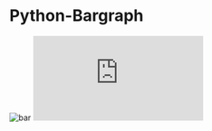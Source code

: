 # Python-Bargraph
![bar](https://user-images.githubusercontent.com/81578139/122959162-a320dc80-d3a0-11eb-9e11-3c26fed2f989.png)
![bar](https://github.com/sabyaweb/Python-Bargraph/Salesreport.html)
